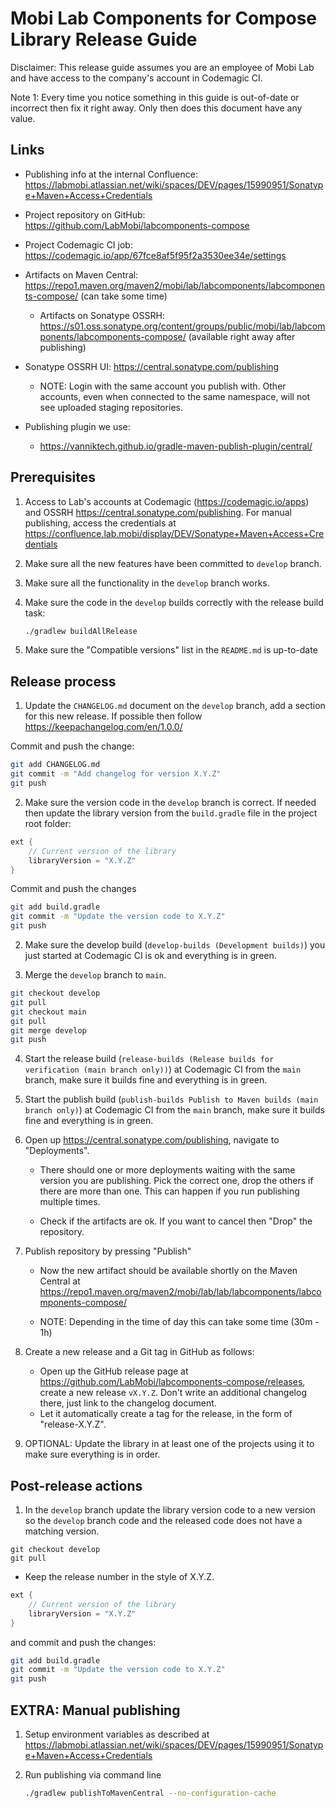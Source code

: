 # Mobi Lab Components for Compose Library Release Guide

Disclaimer: This release guide assumes you are an employee of Mobi Lab and have access to the company's account in Codemagic CI.

Note 1: Every time you notice something in this guide is out-of-date or incorrect then fix it right away. Only then does this document have any value.

## Links

- Publishing info at the internal Confluence: https://labmobi.atlassian.net/wiki/spaces/DEV/pages/15990951/Sonatype+Maven+Access+Credentials
- Project repository on GitHub: https://github.com/LabMobi/labcomponents-compose
- Project Codemagic CI job: https://codemagic.io/app/67fce8af5f95f2a3530ee34e/settings
- Artifacts on Maven Central: https://repo1.maven.org/maven2/mobi/lab/labcomponents/labcomponents-compose/ (can take some time)
  - Artifacts on Sonatype OSSRH: https://s01.oss.sonatype.org/content/groups/public/mobi/lab/labcomponents/labcomponents-compose/ (available right away after publishing)
- Sonatype OSSRH UI: https://central.sonatype.com/publishing
  - NOTE: Login with the same account you publish with. Other accounts, even when connected to the same namespace, will not see uploaded staging repositories.

- Publishing plugin we use:
  - https://vanniktech.github.io/gradle-maven-publish-plugin/central/

## Prerequisites

1. Access to Lab's accounts at Codemagic (https://codemagic.io/apps) and OSSRH https://central.sonatype.com/publishing. For manual publishing, access the credentials at https://confluence.lab.mobi/display/DEV/Sonatype+Maven+Access+Credentials

2. Make sure all the new features have been committed to `develop` branch.

3. Make sure all the functionality in the `develop` branch works.

4. Make sure the code in the `develop` builds correctly with the release build task:

   ```bash
   ./gradlew buildAllRelease
   ```

5. Make sure the "Compatible versions" list in the `README.md` is up-to-date

## Release process

1) Update the `CHANGELOG.md` document on the `develop` branch, add a section for this new release. If possible then follow https://keepachangelog.com/en/1.0.0/

Commit and push the change:

```bash
git add CHANGELOG.md
git commit -m "Add changelog for version X.Y.Z"
git push
```

2) Make sure the version code in the `develop` branch is correct. If needed then update the library version from the `build.gradle` file in the project root folder:

```groovy
ext {
    // Current version of the library
    libraryVersion = "X.Y.Z"
}
```

Commit and push the changes

```bash
git add build.gradle
git commit -m "Update the version code to X.Y.Z"
git push
```

2) Make sure the develop build (`develop-builds (Development builds)`) you just started at Codemagic CI is ok and everything is in green.

3) Merge the `develop` branch to `main`.

```bash
git checkout develop
git pull
git checkout main
git pull
git merge develop
git push
```

4) Start the release build (`release-builds (Release builds for verification (main branch only))`) at Codemagic CI from the `main` branch, make sure it builds fine and everything is in green.

5) Start the publish build (`publish-builds Publish to Maven builds (main branch only)`) at Codemagic CI from the `main` branch, make sure it builds fine and everything is in green.

6. Open up https://central.sonatype.com/publishing, navigate to "Deployments". 

   - There should one or more deployments waiting with the same version you are publishing. Pick the correct one, drop the others if there are more than one. This can happen if you run publishing multiple times.

   - Check if the artifacts are ok. If you want to cancel then "Drop" the repository.


7. Publish repository by pressing "Publish"

   - Now the new artifact should be available shortly on the Maven Central at https://repo1.maven.org/maven2/mobi/lab/lab/labcomponents/labcomponents-compose/ 
   
   - NOTE: Depending in the time of day this can take some time (30m - 1h)
   

8. Create a new release and a Git tag in GitHub as follows:
   - Open up the GitHub release page at https://github.com/LabMobi/labcomponents-compose/releases, create a new release `vX.Y.Z`. Don't write an additional changelog there, just link to the changelog document.
   - Let it automatically create a tag for the release, in the form of "release-X.Y.Z".

9) OPTIONAL: Update the library in at least one of the projects using it to make sure everything is in order.

## Post-release actions

1. In the `develop` branch update the library version code to a new version so the `develop` branch code and the released code does not have a matching version.


```
git checkout develop 
git pull 
```

  - Keep the release number in the style of X.Y.Z.


```groovy
ext {
    // Current version of the library
    libraryVersion = "X.Y.Z"
}
```

and commit and push the changes:

```bash
git add build.gradle
git commit -m "Update the version code to X.Y.Z"
git push
```

## EXTRA: Manual publishing

1. Setup environment variables as described at https://labmobi.atlassian.net/wiki/spaces/DEV/pages/15990951/Sonatype+Maven+Access+Credentials

2. Run publishing via command line

   ```bash
   ./gradlew publishToMavenCentral --no-configuration-cache
   ```
